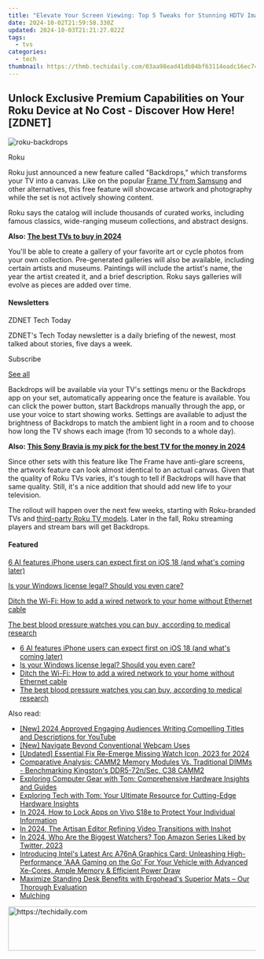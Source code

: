 ```yaml
---
title: "Elevate Your Screen Viewing: Top 5 Tweaks for Stunning HDTV Imagery | TechTips by ZDNET."
date: 2024-10-02T21:59:58.330Z
updated: 2024-10-03T21:21:27.022Z
tags:
  - tvs
categories:
  - tech
thumbnail: https://thmb.techidaily.com/03aa98ead41db04bf63114eadc16ec748777a43531b6ed97c07d153cc7d6b5c7.jpg
---
```


## Unlock Exclusive Premium Capabilities on Your Roku Device at No Cost - Discover How Here![ZDNET]

![roku-backdrops](https://www.zdnet.com/a/img/resize/ab06e5d79937bcd994ea807e04aece8be4cc8f5c/2024/09/04/03fa9e7c-68b9-43c6-ba8d-3958f358f014/backdrops-lifestyle-person.jpg?auto=webp&width=1280)

Roku

Roku just announced a new feature called "Backdrops," which transforms your TV into a canvas. Like on the popular [Frame TV from Samsung](https://www.zdnet.com/home-and-office/home-entertainment/samsung-frame-tv-2024-vs-2023-comparing-the-key-differences/) and other alternatives, this free feature will showcase artwork and photography while the set is not actively showing content.

Roku says the catalog will include thousands of curated works, including famous classics, wide-ranging museum collections, and abstract designs.

**Also: [The best TVs to buy in 2024](https://www.zdnet.com/home-and-office/home-entertainment/best-tv/)**

You'll be able to create a gallery of your favorite art or cycle photos from your own collection. Pre-generated galleries will also be available, including certain artists and museums. Paintings will include the artist's name, the year the artist created it, and a brief description. Roku says galleries will evolve as pieces are added over time. 

#### Newsletters

ZDNET Tech Today

ZDNET's Tech Today newsletter is a daily briefing of the newest, most talked about stories, five days a week.

 Subscribe

[See all](https://www.zdnet.com/newsletters/)

Backdrops will be available via your TV's settings menu or the Backdrops app on your set, automatically appearing once the feature is available. You can click the power button, start Backdrops manually through the app, or use your voice to start showing works. Settings are available to adjust the brightness of Backdrops to match the ambient light in a room and to choose how long the TV shows each image (from 10 seconds to a whole day).

**Also: [This Sony Bravia is my pick for the best TV for the money in 2024](https://www.zdnet.com/home-and-office/home-entertainment/this-sony-bravia-is-my-pick-for-the-best-tv-for-the-money-in-2024-and-its-on-sale-for-labor-day/)**

Since other sets with this feature like The Frame have anti-glare screens, the artwork feature can look almost identical to an actual canvas. Given that the quality of Roku TVs varies, it's tough to tell if Backdrops will have that same quality. Still, it's a nice addition that should add new life to your television.

The rollout will happen over the next few weeks, starting with Roku-branded TVs and [third-party Roku TV models](https://www.zdnet.com/home-and-office/home-entertainment/best-roku-tvs/#link={). Later in the fall, Roku streaming players and stream bars will get Backdrops.

#### Featured

[6 AI features iPhone users can expect first on iOS 18 (and what's coming later)](https://www.zdnet.com/article/6-ai-features-iphone-users-can-expect-first-on-ios-18-and-whats-coming-later/ "6 AI features iPhone users can expect first on iOS 18 (and what's coming later)")

[Is your Windows license legal? Should you even care?](https://www.zdnet.com/article/is-your-windows-license-legal-should-you-even-care/ "Is your Windows license legal? Should you even care?")

[Ditch the Wi-Fi: How to add a wired network to your home without Ethernet cable](https://www.zdnet.com/article/ditch-the-wi-fi-how-to-add-a-wired-network-to-your-home-without-ethernet-cable/ "Ditch the Wi-Fi: How to add a wired network to your home without Ethernet cable")

[The best blood pressure watches you can buy, according to medical research](https://www.zdnet.com/article/best-blood-pressure-watch/ "The best blood pressure watches you can buy, according to medical research")

* [6 AI features iPhone users can expect first on iOS 18 (and what's coming later)](https://www.zdnet.com/article/6-ai-features-iphone-users-can-expect-first-on-ios-18-and-whats-coming-later/ "6 AI features iPhone users can expect first on iOS 18 (and what's coming later)")
* [Is your Windows license legal? Should you even care?](https://www.zdnet.com/article/is-your-windows-license-legal-should-you-even-care/ "Is your Windows license legal? Should you even care?")
* [Ditch the Wi-Fi: How to add a wired network to your home without Ethernet cable](https://www.zdnet.com/article/ditch-the-wi-fi-how-to-add-a-wired-network-to-your-home-without-ethernet-cable/ "Ditch the Wi-Fi: How to add a wired network to your home without Ethernet cable")
* [The best blood pressure watches you can buy, according to medical research](https://www.zdnet.com/article/best-blood-pressure-watch/ "The best blood pressure watches you can buy, according to medical research")

<ins class="adsbygoogle"
     style="display:block"
     data-ad-format="autorelaxed"
     data-ad-client="ca-pub-7571918770474297"
     data-ad-slot="1223367746"></ins>

<ins class="adsbygoogle"
     style="display:block"
     data-ad-client="ca-pub-7571918770474297"
     data-ad-slot="8358498916"
     data-ad-format="auto"
     data-full-width-responsive="true"></ins>

<span class="atpl-alsoreadstyle">Also read:</span>
<div><ul>
<li><a href="https://youtube-zero.techidaily.com/024-approved-engaging-audiences-writing-compelling-titles-and-descriptions-for-youtube/"><u>[New] 2024 Approved Engaging Audiences Writing Compelling Titles and Descriptions for YouTube</u></a></li>
<li><a href="https://remote-screen-capture.techidaily.com/new-navigate-beyond-conventional-webcam-uses/"><u>[New] Navigate Beyond Conventional Webcam Uses</u></a></li>
<li><a href="https://facebook-clips.techidaily.com/updated-essential-fix-re-emerge-missing-watch-icon-2023-for-2024/"><u>[Updated] Essential Fix Re-Emerge Missing Watch Icon, 2023 for 2024</u></a></li>
<li><a href="https://hardware-reviews.techidaily.com/comparative-analysis-camm2-memory-modules-vs-traditional-dimms-benchmarking-kingstons-ddr5-72nsec-c38-camm2/"><u>Comparative Analysis: CAMM2 Memory Modules Vs. Traditional DIMMs - Benchmarking Kingston's DDR5-72n/Sec, C38 CAMM2</u></a></li>
<li><a href="https://hardware-reviews.techidaily.com/exploring-computer-gear-with-tom-comprehensive-hardware-insights-and-guides/"><u>Exploring Computer Gear with Tom: Comprehensive Hardware Insights and Guides</u></a></li>
<li><a href="https://hardware-reviews.techidaily.com/exploring-tech-with-tom-your-ultimate-resource-for-cutting-edge-hardware-insights/"><u>Exploring Tech with Tom: Your Ultimate Resource for Cutting-Edge Hardware Insights</u></a></li>
<li><a href="https://unlock-android.techidaily.com/in-2024-how-to-lock-apps-on-vivo-s18e-to-protect-your-individual-information-by-drfone-android/"><u>In 2024, How to Lock Apps on Vivo S18e to Protect Your Individual Information</u></a></li>
<li><a href="https://fox-links.techidaily.com/in-2024-the-artisan-editor-refining-video-transitions-with-inshot/"><u>In 2024, The Artisan Editor Refining Video Transitions with Inshot</u></a></li>
<li><a href="https://twitter-clips.techidaily.com/in-2024-who-are-the-biggest-watchers-top-amazon-series-liked-by-twitter-2023/"><u>In 2024, Who Are the Biggest Watchers? Top Amazon Series Liked by Twitter, 2023</u></a></li>
<li><a href="https://hardware-reviews.techidaily.com/introducing-intels-latest-arc-a76na-graphics-card-unleashing-high-performance-aaa-gaming-on-the-go-for-your-vehicle-with-advanced-xe-cores-ample-memory-and-11/"><u>Introducing Intel's Latest Arc A76nA Graphics Card: Unleashing High-Performance 'AAA Gaming on the Go' For Your Vehicle with Advanced Xe-Cores, Ample Memory & Efficient Power Draw</u></a></li>
<li><a href="https://buynow-reviews.techidaily.com/maximize-standing-desk-benefits-with-ergoheads-superior-mats-our-thorough-evaluation/"><u>Maximize Standing Desk Benefits with Ergohead's Superior Mats – Our Thorough Evaluation</u></a></li>
<li><a href="https://win-amazing.techidaily.com/mulching/"><u>Mulching</u></a></li>
</ul></div>

<!-- affiliate ads begin -->
<a href="https://appsumo.8odi.net/c/5597632/2075472/7443" target="_top" id="2075472">
  <img src="//a.impactradius-go.com/display-ad/7443-2075472" border="0" alt="https://techidaily.com" width="728" height="90"/>
</a>
<img height="0" width="0" src="https://appsumo.8odi.net/i/5597632/2075472/7443" style="position:absolute;visibility:hidden;" border="0" />
<!-- affiliate ads end -->

